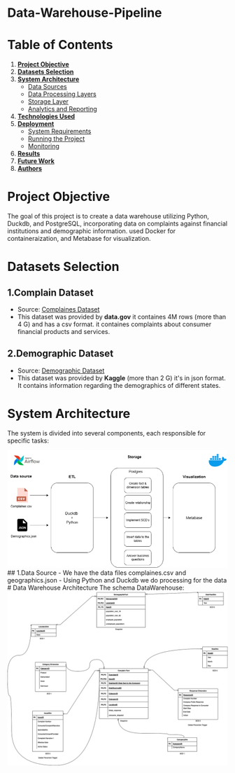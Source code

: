# Data-Warehouse-Pipeline

# Table of Contents

1. **[Project Objective](#project-objective)**
2. **[Datasets Selection](#datasets-selection)**
3. **[System Architecture](#system-architecture)**
   - [Data Sources](#data-sources)
   - [Data Processing Layers](#data-processing-layers)
   - [Storage Layer](#storage-layer)
   - [Analytics and Reporting](#analytics-and-reporting)
4. **[Technologies Used](#technologies-used)**
5. **[Deployment](#deployment)**
   - [System Requirements](#system-requirements)
   - [Running the Project](#running-the-project)
   - [Monitoring](#monitoring)
6. **[Results](#results)**
8. **[Future Work](#future-work)**
9. **[Authors](#authors)**


# Project Objective
The goal of this project is to create a data warehouse utilizing Python, Duckdb, and PostgreSQL, incorporating data on complaints against financial institutions and demographic information. used Docker for containeraization, and Metabase for visualization.

# Datasets Selection

## 1.Complain Dataset
- Source: [Complaines Dataset](https://catalog.data.gov/dataset/consumer-complaint-database)
- This dataset was provided by **data.gov** it containes 4M rows (more than 4 G) and has a csv format. it containes complaints about consumer financial products and services.

## 2.Demographic Dataset
- Source: [Demographic Dataset](https://www.kaggle.com/datasets/bitrook/us-county-historical-demographics?select=us_county_demographics.json)
- This dataset was provided by **Kaggle** (more than 2 G) it's in json format. It contains information regarding the demographics of different states.


# System Architecture

The system is divided into several components, each responsible for specific tasks:

  <center>
      <img src="Images/arch.png" width="1200" />
  </center>
## 1.Data Source
- We have the data files complaines.csv and geographics.json
- Using Python and Duckdb we do processing for the data 
# Data Warehouse Architecture
The schema DataWarehouse:
  <center>
      <img src="Images/schema.png" width="1200" />
  </center>
